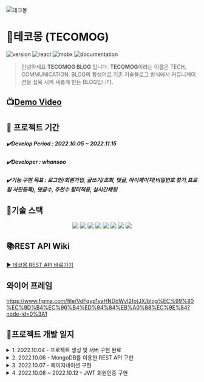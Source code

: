 ![테크몽](https://user-images.githubusercontent.com/98297436/195282182-3e444093-7c03-4191-8625-ce201113d410.gif)

# 🦄테코몽 (TECOMOG)

![version](<https://img.shields.io/badge/version-0.1.0-red>)   ![react](<https://img.shields.io/badge/react-16.13.1-yellow>)   ![mobx](<https://img.shields.io/badge/mobx-5.15.5-blueviolet>)  ![documentation](<https://img.shields.io/badge/documentation-yes-ff69b4>)

>안녕하세요 **TECOMOG BLOG** 입니다.
>**TECOMOG**이라는 이름은 TECH, COMMUNICATION, BLOG의 합성어로 기존 기술블로그 방식에서 커뮤니케이션을 접목 시켜 새롭게 만든 BLOG입니다.
> 



## 📺[Demo Video](https://www.youtube.com/) 



## 📆 프로젝트 기간

##### ✔️Develop Period : 2022.10.05 ~ 2022.11.15

##### ✔️Developer : whansoo

##### ✔️기능 구현 목표 : 로그인/회원가입, 글쓰기/조회, 댓글, 마이페이지(비밀번호 찾기,프로필 사진등록), 댓글수, 추천수 필터적용, 실시간채팅

## 🔨기술 스택
<div align="center">
  <img src="https://img.shields.io/badge/React-61DAFB?style=for-the-badge&logo=React&logoColor=white">
  <img src="https://img.shields.io/badge/Node.js-339933?style=for-the-badge&logo=Node.js&logoColor=white">
  <img src="https://img.shields.io/badge/Heroku-430098?style=for-the-badge&logo=Heroku&logoColor=white">
  <img src="https://img.shields.io/badge/Nodemon-76D04B?style=for-the-badge&logo=Nodemon&logoColor=white">
  <img src="https://img.shields.io/badge/Redux-764ABC?style=for-the-badge&logo=Redux&logoColor=white">
  <img src="https://img.shields.io/badge/Redux-Saga-999999?style=for-the-badge&logo=Redux-Saga&logoColor=white">
  <img src="https://img.shields.io/badge/MongoDB-47A248?style=for-the-badge&logo=MongoDB&logoColor=white">
  <img src="https://img.shields.io/badge/Koa-33333D?style=for-the-badge&logo=Koa&logoColor=white">
</div>

## 📚REST API Wiki
[▶ 테코몽 REST API 바로가기](https://github.com/whansoo/Blog-Project/wiki/%ED%85%8C%EC%BD%94%EB%AA%BD-REST-API)
## 와이어 프레임
https://www.figma.com/file/VdFqvp1yaHNDdWvI2fotJX/blog%EC%99%80%EC%9D%B4%EC%96%B4%ED%94%84%EB%A0%88%EC%9E%84?node-id=0%3A1
## 📌프로젝트 개발 일지
<details>
    <summary>1. 2022.10.04 - 프로젝트 생성 및 서버 구현 완료</summary>
    </br>
    - Node.js 사용 : Node.js는 자바스크립트 런타임 환경으로서 서버를 구현 할 수 있다. 그 덕에 이 자바스크립트 언어 한가지로 프론트엔드, 백엔드 모두 개발 할 수 있다.
- Koa 사용 : Node.js 환경에서 웹 서버를 구축할 때는 보통 Express, Hapi, Koa 등의 웹 프레임워크를 사용하는데 나는 koa를 선택 했다. 그 이유는 Express는 미들웨어, 라우팅, 템플릿, 파일 호스팅 등과 같은 다양한 기능이 자체적으로 내장되어 있는 반면, Koa는 미들웨어 기능만 갖추고 있으며 나머지는 다른 라이브러리를 적용하여 사용한다. 즉, Koa는 우리가 필요한 기능들만 붙여서 서버를 만들 수 있기 때문에 Express보다 훨씬 가볍다. 그리고  Koa는 async/await 문법을 정식으로 지원하기 때문에 비동기 작업을 더 편하게 관리할 수 있다.
- ESLint와 Prettier 적용 : ESLint는 문법 검사 도구이고, Prettier는 코드 스타일 자동 정리 도구이다.ESLint는 코드를 작성할 때 실수를 하면 에러 혹은 경고 메시지를 VS Code 에디터에서 바로 확인할 수 있게 해준다. Prettier는 가독성을 위하여 들여쓰기를 해주거나 세미클론등 자동으로 코드 정리를 해준다.
- nodemon 사용 : 서버 코드를 변경할 때마다 nodemon이라는 도구를 사용하면 서버를 자동으로 재시작해 준다.
- MongoDB 사용 : 서버를 개발할 때 데이터베이스를 사용하면 웹 서비스에서 사용되는 데이터를 저장하고, 효율적으로 조회하거나 수정할 수 있다. 기존에는 MySQL, OracleDB 같은 관계형 데이터베이스를 자주 사용했는데 분명 한계가 존재하고 이 때문에 나는 MongoDB를 선택 했다.
- esm 사용 : esm을 사용하면 import/export 문법을 사용 할 수 있다.이 문법을 사용하면 VS Code에서 자동 완성을 통해 모듈을 자동으로 쉽게 불러올 수 있고 코드도 더욱 깔끔해진다. 
 </details>

<details>
    <summary>2. 2022.10.06 - MongoDB를 이용한 REST API 구현</summary>
    </br>
- MongoDB 초기설정 : mongoose와 dotenv 설치 dotenv는 환경변수들을 파일에 넣고 사용할 수 있게 하는 개발 도구이다. mongoose를 사용하여 MongoDB에 접속할 때, 서버에 주소나 계정 및 비밀번호가 필요할 경우도 있다. 이렇게 민감하거나 환경별로 달라질 수 있는 값은 코드 안에 직접 작성하지 않고, 환경변수로 설정하는 것이 좋다.
- mongoose로 서버와 DB 연결 : 연결할 때는 mongoose의 connect 함수를 사용한다.
- mongoose 스키마와 모델 적용 : 스키마는 컬렉션에 들어가는 문서 내부의 각 필드가 어떤 형식으로 되어 있는지 정의하는 객체이고. 이와 달리 모델은 스키마를 사용하여 만드는 인스턴스로, 데이터베이스에서 실제 작업을 처리할 수 있는 함수들을 지니고 있는 객체이다.
- MongDB Compass설치 : MongoDB를 위한 GUI 프로그램으로, 데이터베이스를 쉽게 조회하고 수정할 수 있다.
- REST API 구현 : Postman을 설치하여 CRUD가 제대로 동작되는지 확인 할 수 있다. async/await 문법으로 데이터베이스 저장 요청을 완료할 때까지 await를 사용하여 대기할 수 있다.또한, await를 사용할 때는 try/catch 문으로 오류를 처리해야 한다.
- Request Body 검증 : 글을 작성 할 때는 title, body, tags값을 모두 전달 받아야 한다.그리고 클라이언트가 값을 빼먹었을 때는 400 오류가 발생해야 한다. 이를 수월하게 해주기 위해 joi라는 라이브러리를 설치한다.joi를 사용하여 ctx.request.body를 검증하고 검증하고 나서 검증 실패인 경우 에러 처리를 해준다. 
</details>

<details>
    <summary>3. 2022.10.07 - 페이지네이션 구현</summary>
    </br>
- 작성된 글들은 역순으로 적용 : sort함수를 사용하고 파라미터 안에는 1이나 -1로 설정하여 오름차순, 내림차순으로 정렬한다. 현재 내림차순으로 하고싶으니 -1로 설정한다.
- 보이는 개수 제한 : limit()함수를 사용하고, 파라미터에는 제한할 숫자를 넣으면 된다.10개를 제한 하고 싶으니 10으로 설정한다.
- 페이지 기능 구현 : skip함수에 파라미터로 10을 넣어 주면, 처음 10개를 제외하고 그다음 데이터를 불러온다. 그래서 skip함수의 파라미터에는 (page - 1) * 10을 넣어주면 10씩 증가할 때마다 1페이지씩 넘어간다.page값은 query에서 받아온다.이 값이 없으면 page값을 1로 간주한다.
- 마지막 페이지 번호 구현 :  Last-Page라는 커스텀 HTTP 헤더를 설정하고, 이 값이 제대로 나타나는지 Postman을 이용하여 확인 한다.
- 내용 길이 제한 : body의 길이가 200자 이상이면 뒤에 '…' 을 붙이고 문자열을 자르는 기능을 구현.find()를 통해 조회한 데이터는 mongoose 문서 인스턴스의 형태이므로 데이터를 바로 변형할 수 없다. 그 대신 toJSON() 함수를 실행하여 JSON 형태로 변환해야 한다.
</details>

<details>
    <summary>4. 2022.10.08 ~ 2022.10.12 - JWT 회원인증 구현</summary>
    </br>
- JWT : JWT는 데이터가 JSON으로 이루어져 있는 토큰을 의미한다. 두 개체가 서로 안전하게 정보를 주고받을 수 있도록 정의된 기술이다.
- 토큰 기반 인증 시스템 사용 : 토큰은 로그인 이후 서버가 만들어 주는 문자열 이다. 해당 문자열 안에는 사용자의 로그인 정보가 들어 있고, 해당 정보가 서버에서 발급 되었음을 증명하는 서명이 있다. 서버에서 만들어 준 토큰은 서명이 있기 때문에 무결성이 보장 된다. 토큰 기반 인증 시스템의 장점은 서버에서 사용자 로그인 정보를 기억하기 위해 사용하는 리소스가 적다는 것이고 사용자 쪽에서 로그인 상태를 지닌 토큰을 가지고 있으므로 서버의 확장성이 매우 높다.
- 토큰 기반 인증 시스템 사용한 이유 : 인증 시스템을 구현하기 간편하고 사용자들의 인증 상태를 관리 하기도 쉽기 때문이다.
- user스키마/모델 구현 : 비밀번호를 데이터베이스에 저장할 때 그냥 텍스트로 저장하면 보안상 위험하여 bcrypt라는 라이브러리를 사용하여 저장한다.
- 회원가입 구현 : findByUsername 스태틱 메서드를 사용하여 기존에 해당 username이 존재하는지 확인. setPassword인스턴스 함수를 사용하여 비밀번호를 설정.
- hashedPassword 지우기 : JSON으로 변환한 후 delete를 통해 필드를 지움.
- 로그인 구현 : username, password값이 제대로 입력 되지 않으면 에러로 처리하고 findByUsername을 통해 사용자를 찾는다 만약 사용자 데이터가 없으면 에러로 처리한다. 계정이 있다면 checkPassword를 통해 비밀번호를 검사하고 성공 했을 때는 계정을 응답 한다.
- 비밀키 설정 : 우선 JWT토큰을 만들기 위해 jsonwebtoken이라는 모듈을 설치한다. .env 파일을 열어서 JWT토큰을 만들 때 사용할 비밀키를 입력 해야 한다. 이 비밀키는 JWT토큰의 서명을 만드는 과정에서 사용된다.
- 토큰 발급 하기 : 회원가입과 로그인에 성공했을 때 토큰을 사용자에게 전달 해야 한다. 두 가지의 방법이 있는데  첫번째 방법은 localStorage 혹은 sessionStorage에 담아서 사용하고 두번째 방법은 브라우저의 쿠키에 담아서 사용하는 방법이다.localStorage 혹은 sessionStorage에 토큰을 담으면 사용하기가 매우 편리하고 구현하기도 쉽다. 하지만 만약 누군가가 페이지에 악성 스크립트를 삽입한다면 쉽게 토큰을 탈취할 수 있다.
쿠키에 담아도 같은 문제가 발생할 수 있지만, httpOnly라는 속성을 활성화하면 자바스크립트를 통해 쿠키를 조회할 수 없으므로 악성 스크립트로부터 안전 하다. 그 대신 CSRF(Cross Site Request Forgery)라는 공격에 취약해질 수 있다.여기서는 사용자 토큰을 쿠키에 담아서 사용한다.
- 토큰 검증하기 : if ,try catch구문을 통해 사용자의 토큰을 확인한 후 검증하는 작업을 한다.
- 로그아웃 구현 : 쿠키를 지운다.
</details>